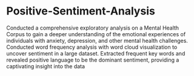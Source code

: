 # Positive-Sentiment-Analysis
Conducted a comprehensive exploratory analysis on a Mental Health Corpus to gain a deeper understanding of the emotional experiences of individuals with anxiety, depression, and other mental health challenges. Conducted word frequency analysis with word cloud visualization to uncover sentiment in a large dataset. Extracted frequent key words and revealed positive language to be the dominant sentiment, providing a captivating insight into the data
